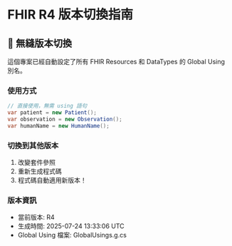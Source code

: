 # FHIR R4 版本切換指南

## 🎯 無縫版本切換

這個專案已經自動設定了所有 FHIR Resources 和 DataTypes 的 Global Using 別名。

### 使用方式
```csharp
// 直接使用，無需 using 語句
var patient = new Patient();
var observation = new Observation();
var humanName = new HumanName();
```

### 切換到其他版本
1. 改變套件參照
2. 重新生成程式碼
3. 程式碼自動適用新版本！

### 版本資訊
- 當前版本: R4
- 生成時間: 2025-07-24 13:33:06 UTC
- Global Using 檔案: GlobalUsings.g.cs

